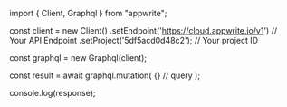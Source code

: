 import { Client, Graphql } from "appwrite";

const client = new Client()
    .setEndpoint('https://cloud.appwrite.io/v1') // Your API Endpoint
    .setProject('5df5acd0d48c2'); // Your project ID

const graphql = new Graphql(client);

const result = await graphql.mutation(
    {} // query
);

console.log(response);
